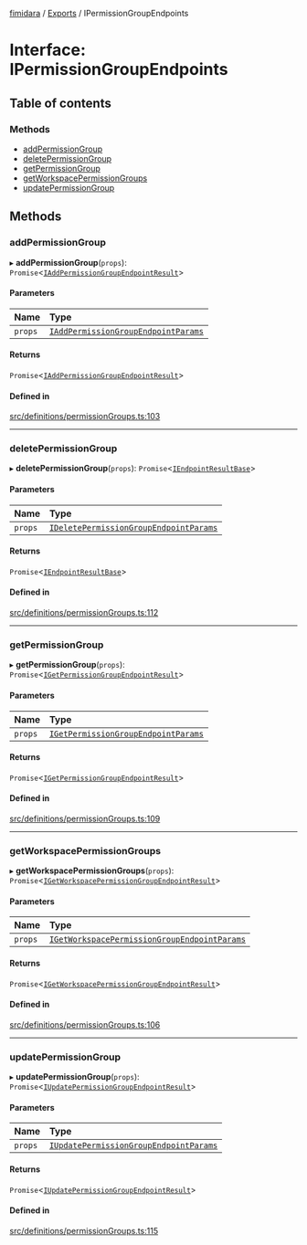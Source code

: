 [fimidara](../README.md) / [Exports](../modules.md) / IPermissionGroupEndpoints

# Interface: IPermissionGroupEndpoints

## Table of contents

### Methods

- [addPermissionGroup](IPermissionGroupEndpoints.md#addpermissiongroup)
- [deletePermissionGroup](IPermissionGroupEndpoints.md#deletepermissiongroup)
- [getPermissionGroup](IPermissionGroupEndpoints.md#getpermissiongroup)
- [getWorkspacePermissionGroups](IPermissionGroupEndpoints.md#getworkspacepermissiongroups)
- [updatePermissionGroup](IPermissionGroupEndpoints.md#updatepermissiongroup)

## Methods

### addPermissionGroup

▸ **addPermissionGroup**(`props`): `Promise`<[`IAddPermissionGroupEndpointResult`](IAddPermissionGroupEndpointResult.md)\>

#### Parameters

| Name | Type |
| :------ | :------ |
| `props` | [`IAddPermissionGroupEndpointParams`](IAddPermissionGroupEndpointParams.md) |

#### Returns

`Promise`<[`IAddPermissionGroupEndpointResult`](IAddPermissionGroupEndpointResult.md)\>

#### Defined in

[src/definitions/permissionGroups.ts:103](https://github.com/softkave/files-js/blob/852341e/src/definitions/permissionGroups.ts#L103)

___

### deletePermissionGroup

▸ **deletePermissionGroup**(`props`): `Promise`<[`IEndpointResultBase`](IEndpointResultBase.md)\>

#### Parameters

| Name | Type |
| :------ | :------ |
| `props` | [`IDeletePermissionGroupEndpointParams`](IDeletePermissionGroupEndpointParams.md) |

#### Returns

`Promise`<[`IEndpointResultBase`](IEndpointResultBase.md)\>

#### Defined in

[src/definitions/permissionGroups.ts:112](https://github.com/softkave/files-js/blob/852341e/src/definitions/permissionGroups.ts#L112)

___

### getPermissionGroup

▸ **getPermissionGroup**(`props`): `Promise`<[`IGetPermissionGroupEndpointResult`](IGetPermissionGroupEndpointResult.md)\>

#### Parameters

| Name | Type |
| :------ | :------ |
| `props` | [`IGetPermissionGroupEndpointParams`](IGetPermissionGroupEndpointParams.md) |

#### Returns

`Promise`<[`IGetPermissionGroupEndpointResult`](IGetPermissionGroupEndpointResult.md)\>

#### Defined in

[src/definitions/permissionGroups.ts:109](https://github.com/softkave/files-js/blob/852341e/src/definitions/permissionGroups.ts#L109)

___

### getWorkspacePermissionGroups

▸ **getWorkspacePermissionGroups**(`props`): `Promise`<[`IGetWorkspacePermissionGroupEndpointResult`](IGetWorkspacePermissionGroupEndpointResult.md)\>

#### Parameters

| Name | Type |
| :------ | :------ |
| `props` | [`IGetWorkspacePermissionGroupEndpointParams`](IGetWorkspacePermissionGroupEndpointParams.md) |

#### Returns

`Promise`<[`IGetWorkspacePermissionGroupEndpointResult`](IGetWorkspacePermissionGroupEndpointResult.md)\>

#### Defined in

[src/definitions/permissionGroups.ts:106](https://github.com/softkave/files-js/blob/852341e/src/definitions/permissionGroups.ts#L106)

___

### updatePermissionGroup

▸ **updatePermissionGroup**(`props`): `Promise`<[`IUpdatePermissionGroupEndpointResult`](IUpdatePermissionGroupEndpointResult.md)\>

#### Parameters

| Name | Type |
| :------ | :------ |
| `props` | [`IUpdatePermissionGroupEndpointParams`](IUpdatePermissionGroupEndpointParams.md) |

#### Returns

`Promise`<[`IUpdatePermissionGroupEndpointResult`](IUpdatePermissionGroupEndpointResult.md)\>

#### Defined in

[src/definitions/permissionGroups.ts:115](https://github.com/softkave/files-js/blob/852341e/src/definitions/permissionGroups.ts#L115)
